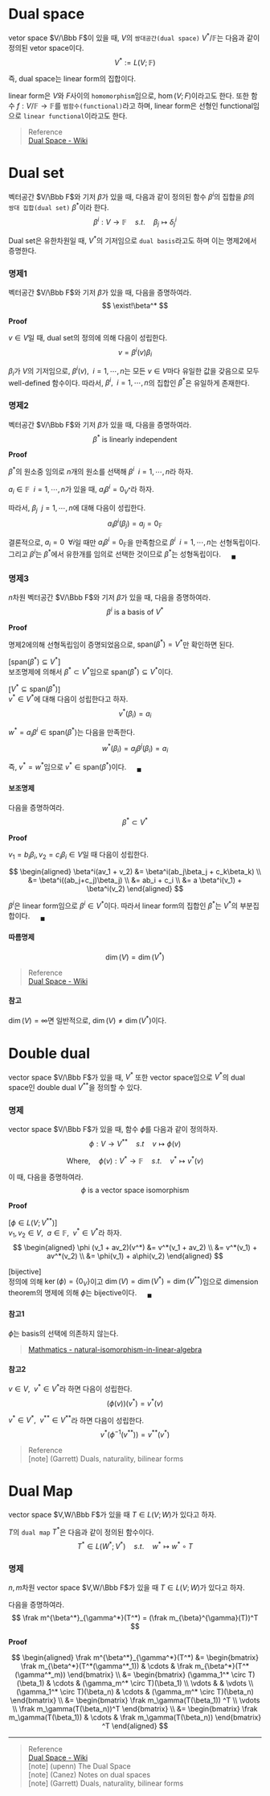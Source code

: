 # Dual space
vetor space $V/\Bbb F$이 있을 때, $V$의 `쌍대공간(dual space)` $V^* / \mathbb F$는 다음과 같이 정의된 vetor space이다.
$$ V^* := L(V; \mathbb F) $$

즉, dual space는 linear form의 집합이다. 

linear form은 $V$와 $F$사이의 `homomorphism`임으로, $\hom(V;F)$이라고도 한다. 또한 함수 $f : V/\mathbb F \rightarrow \mathbb F$를 `범함수(functional)`라고 하며, linear form은 선형인 functional임으로 `linear functional`이라고도 한다.

> Reference  
> [Dual Space - Wiki](https://en.wikipedia.org/wiki/Dual_space) 

# Dual set
벡터공간 $V/\Bbb F$와 기저 $\beta$가 있을 때, 다음과 같이 정의된 함수 $\beta^i$의 집합을 $\beta$의 `쌍대 집합(dual set)` $\beta^*$이라 한다.
$$ \beta^i :V \rightarrow \mathbb F \quad s.t. \quad \beta_j \mapsto \delta^i_j $$

Dual set은 유한차원일 때, $V^*$의 기저임으로 `dual basis`라고도 하며 이는 명제2에서 증명한다.

### 명제1
벡터공간 $V/\Bbb F$와 기저 $\beta$가 있을 때, 다음을 증명하여라.
$$ \exist!\beta^* $$

**Proof**

$v \in V$일 때, dual set의 정의에 의해 다음이 성립한다.
$$ v = \beta^i(v)\beta_i $$

$\beta_i$가 $V$의 기저임으로, $\beta^i(v), \enspace i=1, \cdots, n$는 모든 $v \in V$마다 유일한 값을 갖음으로 모두 well-defined 함수이다. 따라서, $\beta^i, \enspace i=1, \cdots, n$의 집합인 $\beta^*$은 유일하게 존재한다.

### 명제2
벡터공간 $V/\Bbb F$와 기저 $\beta$가 있을 때, 다음을 증명하여라.
$$ \beta^* \text{ is linearly independent} $$

**Proof**

$\beta^*$의 원소중 임의로 $n$개의 원소를 선택해 $\beta^i \enspace i=1, \cdots, n$라 하자.

$a_i \in \mathbb F \enspace i=1, \cdots, n$가 있을 때, $a_i \beta^i  = 0_{V^*}$라 하자. 

따라서, $\beta_j \enspace j = 1, \cdots, n$에 대해 다음이 성립한다.
$$ a_i \beta^i(\beta_j) = a_j = 0_\mathbb F $$

결론적으로, $a_i = 0 \enspace \forall i$일 때만 $a_i \beta^i = 0_\mathbb F$을 만족함으로 $\beta^i \enspace i=1, \cdots, n$는 선형독립이다. 그리고 $\beta^i$는 $\beta^*$에서 유한개를 임의로 선택한 것이므로 $\beta^*$는 성형독립이다.  $\quad {_\blacksquare}$


### 명제3
$n$차원 벡터공간 $V/\Bbb F$와 기저 $\beta$가 있을 때, 다음을 증명하여라.
$$ \beta^i \text { is a basis of } V^* $$

**Proof**

명제2에의해 선형독립임이 증명되었음으로, $\text{span}(\beta^*) = V^*$만 확인하면 된다.

[$\text{span}(\beta^*) \subseteq V^*$]  
보조명제에 의해서 $\beta^* \subset V^*$임으로 $\text{span}(\beta^*) \subseteq V^*$이다. 

[$V^* \subseteq \text{span}(\beta^*)$]  
$v^* \in V^*$에 대해 다음이 성립한다고 하자.
$$ v^*(\beta_i) = a_i $$

$w^* = a_i\beta^i \in \text{span}(\beta^*)$는 다음을 만족한다.
$$ w^*(\beta_i) = a_j\beta^j(\beta_i) = a_i $$

즉, $v^* = w^*$임으로 $v^* \in \text{span}(\beta^*)$이다. $\quad {_\blacksquare}$

#### 보조명제
다음을 증명하여라.
$$ \beta^* \subset V^*  $$

**Proof**

$v_1 = b_i\beta_i, v_2 = c_i\beta_i \in V$일 때 다음이 성립한다.

$$ \begin{aligned} \beta^i(av_1 + v_2) &= \beta^i(ab_j\beta_j + c_k\beta_k) \\ &= \beta^i((ab_j+c_j)\beta_j) \\ &= ab_i + c_i \\ &= a \beta^i(v_1) + \beta^i(v_2) \end{aligned} $$

$\beta^i$은 linear form임으로  $\beta^i \in V^*$이다. 따라서 linear form의 집합인 $\beta^*$는 $V^*$의 부분집합이다. $\quad {_\blacksquare}$

#### 따름명제
$$ \dim(V) = \dim(V^*) $$

> Reference  
> [Dual Space - Wiki](https://en.wikipedia.org/wiki/Dual_space)  

#### 참고
$\dim(V) = \infty$면 일반적으로, $\dim(V) \neq \dim(V^*)$이다.

# Double dual
vector space $V/\Bbb F$가 있을 때, $V^*$ 또한 vector space임으로 $V^*$의 dual space인 double dual $V^{**}$을 정의할 수 있다.

### 명제
vector space $V/\Bbb F$가 있을 때, 함수 $\phi$를 다음과 같이 정의하자.
$$ \phi : V \rightarrow V^{**} \quad s.t \quad v \mapsto \phi(v) $$ 

$$\text{Where,} \quad \phi(v) : V^* \rightarrow \mathbb F \quad s.t. \quad v^* \mapsto v^*(v) $$

이 때, 다음을 증명하여라.
$$ \phi \text { is a vector space isomorphism} $$

**Proof**

[$\phi \in L(V;V^{**})$]  
$v_1,v_2 \in V, \enspace a \in \mathbb F, \enspace v^* \in V^*$라 하자.
$$ \begin{aligned} \phi (v_1 + av_2)(v^*) &= v^*(v_1 + av_2) \\ &= v^*(v_1) + av^*(v_2) \\ &= \phi(v_1) + a\phi(v_2) \end{aligned} $$

[bijective]  
정의에 의해 $\ker(\phi) = \{ 0_V \}$이고 $\dim(V) = \dim(V^*) = \dim(V^{**})$임으로 dimension theorem의 명제에 의해 $\phi$는 bijective이다. $\quad {_\blacksquare}$

#### 참고1
$\phi$는 basis의 선택에 의존하지 않는다.

> [Mathmatics - natural-isomorphism-in-linear-algebra](https://math.stackexchange.com/questions/234127/natural-isomorphism-in-linear-algebra)  

#### 참고2
$v \in V, \enspace v^{*} \in V^{*}$라 하면 다음이 성립한다.
$$ (\phi(v))(v^*) = v^{*}(v) $$

$v^* \in V^*, \enspace v^{**} \in V^{**}$라 하면 다음이 성립한다.
$$ v^*(\phi^{-1}(v^{**})) = v^{**}(v^*) $$

> Reference  
> [note] (Garrett) Duals, naturality, bilinear forms

# Dual Map
vector space $V,W/\Bbb F$가 있을 때 $T \in L(V;W)$가 있다고 하자.

$T$의 `dual map` $T^*$은 다음과 같이 정의된 함수이다.
$$T^* \in L(W^*; V^*) \quad s.t. \quad w^* \mapsto w^* \circ T$$

### 명제
$n,m$차원 vector space $V,W/\Bbb F$가 있을 때 $T \in L(V;W)$가 있다고 하자.

다음을 증명하여라.
$$ \frak m^{\beta^*}_{\gamma^*}(T^*) = (\frak m_{\beta}^{\gamma}(T))^T $$

**Proof**

$$ \begin{aligned} \frak m^{\beta^*}_{\gamma^*}(T^*) &= \begin{bmatrix} \frak m_{\beta^*}(T^*(\gamma^*_1)) & \cdots & \frak m_{\beta^*}(T^*(\gamma^*_m)) \end{bmatrix} \\ &= \begin{bmatrix} (\gamma_1^* \circ T)(\beta_1) & \cdots & (\gamma_m^* \circ T)(\beta_1) \\ \vdots & & \vdots \\ (\gamma_1^* \circ T)(\beta_n) & \cdots & (\gamma_m^* \circ T)(\beta_n) \end{bmatrix} \\ &= \begin{bmatrix} \frak m_\gamma(T(\beta_1)) ^T \\ \vdots \\ \frak m_\gamma(T(\beta_n))^T \end{bmatrix}  \\ &= \begin{bmatrix} \frak m_\gamma(T(\beta_1)) & \cdots & \frak m_\gamma(T(\beta_n)) \end{bmatrix} ^T \end{aligned} $$

---

> Reference  
> [Dual Space - Wiki](https://en.wikipedia.org/wiki/Dual_space)  
> [note] (upenn) The Dual Space   
> [note] (Canez) Notes on dual spaces  
> [note] (Garrett) Duals, naturality, bilinear forms